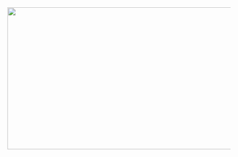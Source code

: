 <img src="https://raw.githubusercontent.com/pritamzope/OS/master/Kernel/Keyboard/keyboard_demo.png" width="600" height="320"/>



